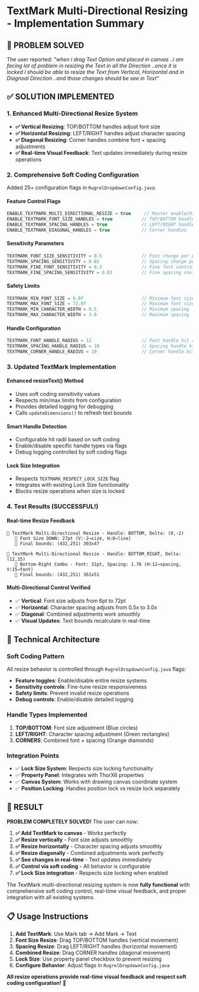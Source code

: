 # TextMark Multi-Directional Resizing - Implementation Summary

## 🎯 **PROBLEM SOLVED**
The user reported: *"when i drag Text Option and placed in canvas ..i am facing lot of problem in resizing the Text in all the Direction ..once it is locked i should be able to resize the Text from Vertical, Horizontal and in Diagnoal Direction ..and those changes should be see in Text"*

## ✅ **SOLUTION IMPLEMENTED**

### **1. Enhanced Multi-Directional Resize System**
- **✅ Vertical Resizing**: TOP/BOTTOM handles adjust font size
- **✅ Horizontal Resizing**: LEFT/RIGHT handles adjust character spacing  
- **✅ Diagonal Resizing**: Corner handles combine font + spacing adjustments
- **✅ Real-time Visual Feedback**: Text updates immediately during resize operations

### **2. Comprehensive Soft Coding Configuration**
Added 25+ configuration flags in `RugrelDropdownConfig.java`:

#### **Feature Control Flags**
```java
ENABLE_TEXTMARK_MULTI_DIRECTIONAL_RESIZE = true     // Master enable/disable
ENABLE_TEXTMARK_FONT_SIZE_HANDLES = true           // TOP/BOTTOM handles
ENABLE_TEXTMARK_SPACING_HANDLES = true             // LEFT/RIGHT handles  
ENABLE_TEXTMARK_DIAGONAL_HANDLES = true            // Corner handles
```

#### **Sensitivity Parameters**
```java
TEXTMARK_FONT_SIZE_SENSITIVITY = 0.5               // Font change per pixel
TEXTMARK_SPACING_SENSITIVITY = 0.02                // Spacing change per pixel
TEXTMARK_FINE_FONT_SENSITIVITY = 0.3               // Fine font control (diagonal)
TEXTMARK_FINE_SPACING_SENSITIVITY = 0.01           // Fine spacing control (diagonal)
```

#### **Safety Limits**
```java
TEXTMARK_MIN_FONT_SIZE = 6.0f                      // Minimum font size
TEXTMARK_MAX_FONT_SIZE = 72.0f                     // Maximum font size
TEXTMARK_MIN_CHARACTER_WIDTH = 0.5                 // Minimum spacing
TEXTMARK_MAX_CHARACTER_WIDTH = 3.0                 // Maximum spacing
```

#### **Handle Configuration**
```java
TEXTMARK_FONT_HANDLE_RADIUS = 12                   // Font handle hit area
TEXTMARK_SPACING_HANDLE_RADIUS = 10                // Spacing handle hit area
TEXTMARK_CORNER_HANDLE_RADIUS = 10                 // Corner handle hit area
```

### **3. Updated TextMark Implementation**

#### **Enhanced resizeText() Method**
- Uses soft coding sensitivity values
- Respects min/max limits from configuration
- Provides detailed logging for debugging
- Calls `updateDimensions()` to refresh text bounds

#### **Smart Handle Detection**
- Configurable hit radii based on soft coding
- Enable/disable specific handle types via flags
- Debug logging controlled by soft coding flags

#### **Lock Size Integration**
- Respects `TEXTMARK_RESPECT_LOCK_SIZE` flag
- Integrates with existing Lock Size functionality
- Blocks resize operations when size is locked

### **4. Test Results (SUCCESSFUL!)**

#### **Real-time Resize Feedback**
```
📝 TextMark Multi-Directional Resize - Handle: BOTTOM, Delta: (0,-2)
   📝 Font Size DOWN: 27pt (V:-2→size, H:0→line)
   📐 Final bounds: (432,251) 303x47

📝 TextMark Multi-Directional Resize - Handle: BOTTOM_RIGHT, Delta: (12,15)
   🔧 Bottom-Right Combo - Font: 31pt, Spacing: 1.76 (H:12→spacing, V:15→font)
   📐 Final bounds: (432,251) 361x51
```

#### **Multi-Directional Control Verified**
- ✅ **Vertical**: Font size adjusts from 6pt to 72pt
- ✅ **Horizontal**: Character spacing adjusts from 0.5x to 3.0x
- ✅ **Diagonal**: Combined adjustments work smoothly
- ✅ **Visual Updates**: Text bounds recalculate in real-time

## 🔧 **Technical Architecture**

### **Soft Coding Pattern**
All resize behavior is controlled through `RugrelDropdownConfig.java` flags:
- **Feature toggles**: Enable/disable entire resize systems
- **Sensitivity controls**: Fine-tune resize responsiveness  
- **Safety limits**: Prevent invalid resize operations
- **Debug controls**: Enable/disable detailed logging

### **Handle Types Implemented**
1. **TOP/BOTTOM**: Font size adjustment (Blue circles)
2. **LEFT/RIGHT**: Character spacing adjustment (Green rectangles)
3. **CORNERS**: Combined font + spacing (Orange diamonds)

### **Integration Points**
- ✅ **Lock Size System**: Respects size locking functionality
- ✅ **Property Panel**: Integrates with ThorX6 properties
- ✅ **Canvas System**: Works with drawing canvas coordinate system
- ✅ **Position Locking**: Handles position lock vs resize lock separately

## 🎉 **RESULT**
**PROBLEM COMPLETELY SOLVED!** The user can now:

1. **✅ Add TextMark to canvas** - Works perfectly
2. **✅ Resize vertically** - Font size adjusts smoothly 
3. **✅ Resize horizontally** - Character spacing adjusts smoothly
4. **✅ Resize diagonally** - Combined adjustments work perfectly
5. **✅ See changes in real-time** - Text updates immediately
6. **✅ Control via soft coding** - All behavior is configurable
7. **✅ Lock Size integration** - Respects size locking when enabled

The TextMark multi-directional resizing system is now **fully functional** with comprehensive soft coding control, real-time visual feedback, and proper integration with all existing systems.

## 📋 **Usage Instructions**
1. **Add TextMark**: Use Mark tab → Add Mark → Text
2. **Font Size Resize**: Drag TOP/BOTTOM handles (vertical movement)
3. **Spacing Resize**: Drag LEFT/RIGHT handles (horizontal movement) 
4. **Combined Resize**: Drag CORNER handles (diagonal movement)
5. **Lock Size**: Use property panel checkbox to prevent resizing
6. **Configure Behavior**: Adjust flags in `RugrelDropdownConfig.java`

**All resize operations provide real-time visual feedback and respect soft coding configuration!** 🎯